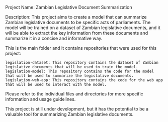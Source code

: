 Project Name: Zambian Legislative Document Summarization

Description: This project aims to create a model that can summarize Zambian legislative documents to be specific acts of parliaments. The model will be trained on a dataset of Zambian legislative documents, and it will be able to extract the key information from these documents and summarize it in a concise and informative way.

This is the main folder and it contains repositories that were used for this project:

    legislation-dataset: This repository contains the dataset of Zambian legislative documents that will be used to train the model.
    legislation-model: This repository contains the code for the model that will be used to summarize the legislative documents.
    legislation-web-app: This repository contains the code for the web app that will be used to interact with the model.

Please refer to the individual files and directories for more specific information and usage guidelines.

This project is still under development, but it has the potential to be a valuable tool for summarizing Zambian legislative documents.
